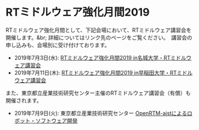 # RTミドルウェア強化月間2019

RTミドルウェア強化月間として、下記会場において、RTミドルウェア講習会を開催します。&br;
詳細についてはリンク先のページをご覧ください。　講習会の申し込みも、会場別に受け付けております。

- 2019年7月3日(水): [RTミドルウェア強化月間2019 in名城大学・RTミドルウェア講習会](bootcamp2019_meijyo)
- 2019年7月11日(木): [RTミドルウェア強化月間2019 in早稲田大学・RTミドルウェア講習会](bootcamp2019_waseda)

また、東京都立産業技術研究センター主催のRTミドルウェア講習会（有償）も開催されます。

- 2019年7月9日(火): 東京都立産業技術研究センター [OpenRTM-aistによるロボット・ソフトウェア開発](https://www.iri-tokyo.jp/seminar/190709.html)
　
